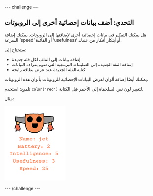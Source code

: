 \--- challenge \---

## التحدي: أضف بيانات إحصائية أخرى إلى الروبوتات

هل يمكنك التفكير في بيانات إحصائية أخرى لإضافتها إلى الروبوتات. يمكنك إضافة السرعة ’speed‘ أو الفائدة ’usefulness‘ أو ابتكار أفكار من عندك.

ستحتاج إلى:

+ إضافة بيانات إلى الملف لكل فئة جديدة 
+ إضافة الفئة الجديدة إلى التعليمات البرمجية التي تقوم بقراءة البيانات
+ كتابة الفئة الجديدة عند عرض بطاقة رابحة

يمكنك أيضًا إضافة ألوان لعرض البيانات الإحصائية للروبوتات بألوان هذه الروبوتات.

تلميح: استخدم `color('red')` لتغيير لون نص السلحفاة إلى الأحمر قبل الكتابة.

مثال:

![لقطة الشاشة](images/robotrumps-jet.png)

\--- /challenge \---